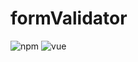 # formValidator 

![npm](https://img.shields.io/badge/npm-6.4.1-green)         ![vue](https://img.shields.io/badge/vue-2.6.10-green)


